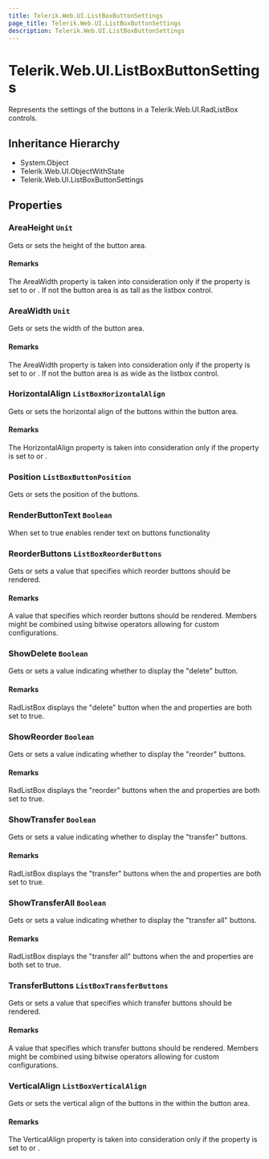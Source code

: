 ```yaml
---
title: Telerik.Web.UI.ListBoxButtonSettings
page_title: Telerik.Web.UI.ListBoxButtonSettings
description: Telerik.Web.UI.ListBoxButtonSettings
---
```


# Telerik.Web.UI.ListBoxButtonSettings

Represents the settings of the buttons in a Telerik.Web.UI.RadListBox controls.

## Inheritance Hierarchy

* System.Object
* Telerik.Web.UI.ObjectWithState
* Telerik.Web.UI.ListBoxButtonSettings

## Properties

###  AreaHeight `Unit`

Gets or sets the height of the button area.

#### Remarks
The AreaWidth property is taken into consideration only if the  property is set to  or
            . If not the button area is as tall as the listbox control.

###  AreaWidth `Unit`

Gets or sets the width of the button area.

#### Remarks
The AreaWidth property is taken into consideration only if the  property is set to  or
            . If not the button area is as wide as the listbox control.

###  HorizontalAlign `ListBoxHorizontalAlign`

Gets or sets the horizontal align of the buttons within the button area.

#### Remarks
The HorizontalAlign property is taken into consideration only if the  property is set to  or
            .

###  Position `ListBoxButtonPosition`

Gets or sets the position of the buttons.

###  RenderButtonText `Boolean`

When set to true enables render text on buttons functionality

###  ReorderButtons `ListBoxReorderButtons`

Gets or sets a value that specifies which reorder buttons should be rendered.

#### Remarks
A value that specifies which reorder buttons should be rendered. Members might be
            combined using bitwise operators allowing for custom configurations.

###  ShowDelete `Boolean`

Gets or sets a value indicating whether to display the "delete" button.

#### Remarks
RadListBox displays the "delete" button when the  and 
                   properties are both set to true.

###  ShowReorder `Boolean`

Gets or sets a value indicating whether to display the "reorder" buttons.

#### Remarks
RadListBox displays the "reorder" buttons when the  and 
                   properties are both set to true.

###  ShowTransfer `Boolean`

Gets or sets a value indicating whether to display the "transfer" buttons.

#### Remarks
RadListBox displays the "transfer" buttons when the  and 
                   properties are both set to true.

###  ShowTransferAll `Boolean`

Gets or sets a value indicating whether to display the "transfer all" buttons.

#### Remarks
RadListBox displays the "transfer all" buttons when the  and 
                   properties are both set to true.

###  TransferButtons `ListBoxTransferButtons`

Gets or sets a value that specifies which transfer buttons should be rendered.

#### Remarks
A value that specifies which transfer buttons should be rendered. Members might be
            combined using bitwise operators allowing for custom configurations.

###  VerticalAlign `ListBoxVerticalAlign`

Gets or sets the vertical align of the buttons in the within the button area.

#### Remarks
The VerticalAlign property is taken into consideration only if the  property is set to  or
            .

